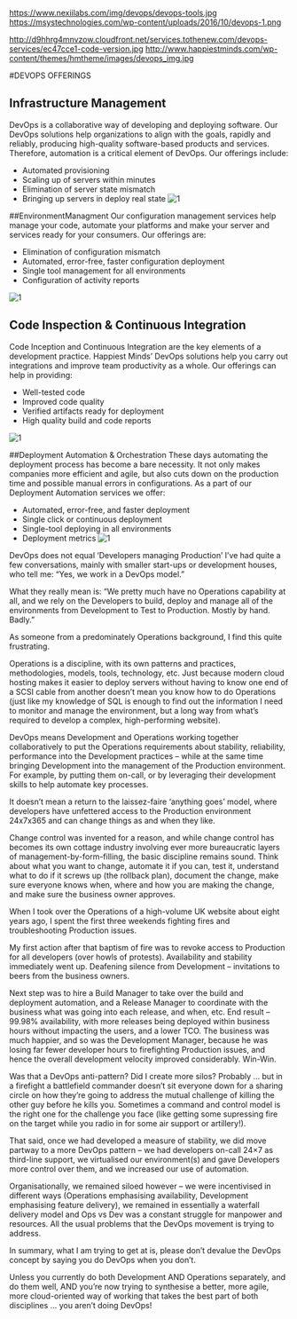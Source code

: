 https://www.nexiilabs.com/img/devops/devops-tools.jpg
https://msystechnologies.com/wp-content/uploads/2016/10/devops-1.png

http://d9hhrg4mnvzow.cloudfront.net/services.tothenew.com/devops-services/ec47cce1-code-version.jpg
http://www.happiestminds.com/wp-content/themes/hmtheme/images/devops_img.jpg


#DEVOPS OFFERINGS
## Infrastructure Management
DevOps is a collaborative way of developing and deploying software. Our DevOps solutions help organizations to align with the goals, rapidly and reliably, producing high-quality software-based products and services. Therefore, automation is a critical element of DevOps. Our offerings include:
* Automated provisioning
* Scaling up of servers within minutes
* Elimination of server state mismatch
* Bringing up servers in deploy real state
![1](http://www.happiestminds.com/wp-content/uploads/2015/11/Screenshot_12.jpg)

##EnvironmentManagment
Our configuration management services help  manage your code, automate your platforms and make your server and services ready for your consumers. Our offerings are:
* Elimination of configuration mismatch
* Automated, error-free, faster configuration deployment
* Single tool management for all environments
* Configuration of activity reports

![1](http://www.happiestminds.com/wp-content/uploads/2015/11/configuration-management.jpg)

## Code Inspection & Continuous Integration
Code Inception and Continuous Integration are the key elements of a development practice. Happiest Minds’ DevOps solutions help you carry out integrations and improve team productivity as a whole. Our offerings can help in providing:

* Well-tested code
* Improved code quality
* Verified artifacts ready for deployment
* High quality build and code reports

![1](http://www.happiestminds.com/wp-content/uploads/2015/11/Code-Inspection-Integration.jpg)


##Deployment Automation & Orchestration
These days automating the deployment process has become a bare necessity. It not only makes companies more efficient and agile, but also cuts down on the production time and possible manual errors in configurations. As a part of our Deployment Automation  services we offer:

* Automated, error-free, and faster deployment
* Single click or continuous deployment
* Single-tool deploying in all environments
* Deployment metrics
![1](http://www.happiestminds.com/wp-content/uploads/2015/11/deployment-automation.jpg)




DevOps does not equal ‘Developers managing Production’
I’ve had quite a few conversations, mainly with smaller start-ups or development houses, who tell me: “Yes, we work in a DevOps model.”

What they really mean is: “We pretty much have no Operations capability at all, and we rely on the Developers to build, deploy and manage all of the environments from Development to Test to Production. Mostly by hand. Badly.”

As someone from a predominately Operations background, I find this quite frustrating.

Operations is a discipline, with its own patterns and practices, methodologies, models, tools, technology, etc. Just because modern cloud hosting makes it easier to deploy servers without having to know one end of a SCSI cable from another doesn’t mean you know how to do Operations (just like my knowledge of SQL is enough to find out the information I need to monitor and manage the environment, but a long way from what’s required to develop a complex, high-performing website).

DevOps means Development and Operations working together collaboratively to put the Operations requirements about stability, reliability, performance into the Development practices – while at the same time bringing Development into the management of the Production environment. For example, by putting them on-call, or by leveraging their development skills to help automate key processes.

It doesn’t mean a return to the laissez-faire ‘anything goes’ model, where developers have unfettered access to the Production environment 24x7x365 and can change things as and when they like.

Change control was invented for a reason, and while change control has becomes its own cottage industry involving ever more bureaucratic layers of management-by-form-filling, the basic discipline remains sound. Think about what you want to change, automate it if you can, test it, understand what to do if it screws up (the rollback plan), document the change, make sure everyone knows when, where and how you are making the change, and make sure the business owner approves.

When I took over the Operations of a high-volume UK website about eight years ago, I spent the first three weekends fighting fires and troubleshooting Production issues.

My first action after that baptism of fire was to revoke access to Production for all developers (over howls of protests). Availability and stability immediately went up. Deafening silence from Development – invitations to beers from the business owners.

Next step was to hire a Build Manager to take over the build and deployment automation, and a Release Manager to coordinate with the business what was going into each release, and when, etc. End result – 99.98% availability, with more releases being deployed within business hours without impacting the users, and a lower TCO. The business was much happier, and so was the Development Manager, because he was losing far fewer developer hours to firefighting Production issues, and hence the overall development velocity improved considerably. Win-Win.

Was that a DevOps anti-pattern? Did I create more silos? Probably … but in a firefight a battlefield commander doesn’t sit everyone down for a sharing circle on how they’re going to address the mutual challenge of killing the other guy before he kills you. Sometimes a command and control model is the right one for the challenge you face (like getting some supressing fire on the target while you radio in for some air support or artillery!).

That said, once we had developed a measure of stability, we did move partway to a more DevOps pattern – we had developers on-call 24×7 as third-line support, we virtualised our environment(s) and gave Developers more control over them, and we increased our use of automation.

Organisationally, we remained siloed however – we were incentivised in different ways (Operations emphasising availability, Development emphasising feature delivery), we remained in essentially a waterfall delivery model and Ops vs Dev was a constant struggle for manpower and resources. All the usual problems that the DevOps movement is trying to address.

In summary, what I am trying to get at is, please don’t devalue the DevOps concept by saying you do DevOps when you don’t.

Unless you currently do both Development AND Operations separately, and do them well, AND you’re now trying to synthesise a better, more agile, more cloud-oriented way of working that takes the best part of both disciplines … you aren’t doing DevOps!
